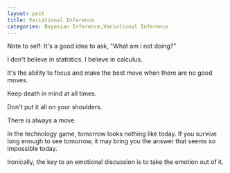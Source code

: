 ```yaml
---
layout: post
title: Variational Inference
categories: Bayesian Inference,Variational Inference
---
```

Note to self: It's a good idea to ask, "What am i not doing?"

I don't believe in statistics. I believe in calculus.

It's the ability to focus and make the best move when there are no good moves.

Keep death in mind at all times.

Don't put it all on your shoulders.

There is always a move.

In the technology game, tomorrow looks nothing like today. If you survive long enough to see tomorrow, it may bring you the answer that seems so impossible today.

Ironically, the key to an emotional discussion is to take the emotion out of it.
